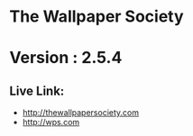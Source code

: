 # The Wallpaper Society

# Version : 2.5.4

## Live Link:

- http://thewallpapersociety.com
- http://wps.com
